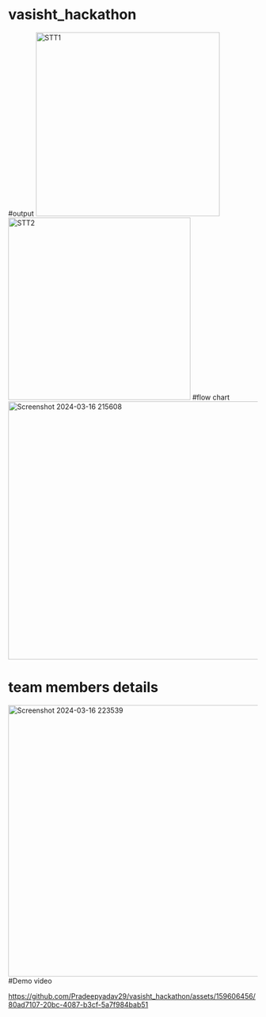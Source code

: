 # vasisht_hackathon

#output
<img width="371" alt="STT1" src="https://github.com/Pradeepyadav29/vasisht_hackathon/assets/159606456/ec8de077-7210-489e-9196-dd21b337230d">
<img width="368" alt="STT2" src="https://github.com/Pradeepyadav29/vasisht_hackathon/assets/159606456/657154f5-2896-4116-ae3b-e82bf475506a">
#flow chart
<img width="521" alt="Screenshot 2024-03-16 215608" src="https://github.com/Pradeepyadav29/vasisht_hackathon/assets/159606456/1434cb31-1e61-4977-b996-051a260508da">
# team members details
<img width="548" alt="Screenshot 2024-03-16 223539" src="https://github.com/Pradeepyadav29/vasisht_hackathon/assets/159606456/30ee9569-d48b-476a-a3eb-4a6ef21254d9">
#Demo video 



https://github.com/Pradeepyadav29/vasisht_hackathon/assets/159606456/80ad7107-20bc-4087-b3cf-5a7f984bab51

